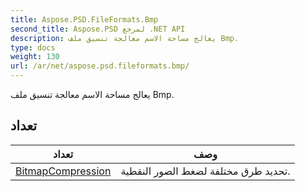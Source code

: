 ```yaml
---
title: Aspose.PSD.FileFormats.Bmp
second_title: Aspose.PSD لمرجع .NET API
description: يعالج مساحة الاسم معالجة تنسيق ملف Bmp.
type: docs
weight: 130
url: /ar/net/aspose.psd.fileformats.bmp/
---
```

يعالج مساحة الاسم معالجة تنسيق ملف Bmp.

## تعداد

| تعداد | وصف |
| --- | --- |
| [BitmapCompression](./bitmapcompression/) | تحديد طرق مختلفة لضغط الصور النقطية. |


